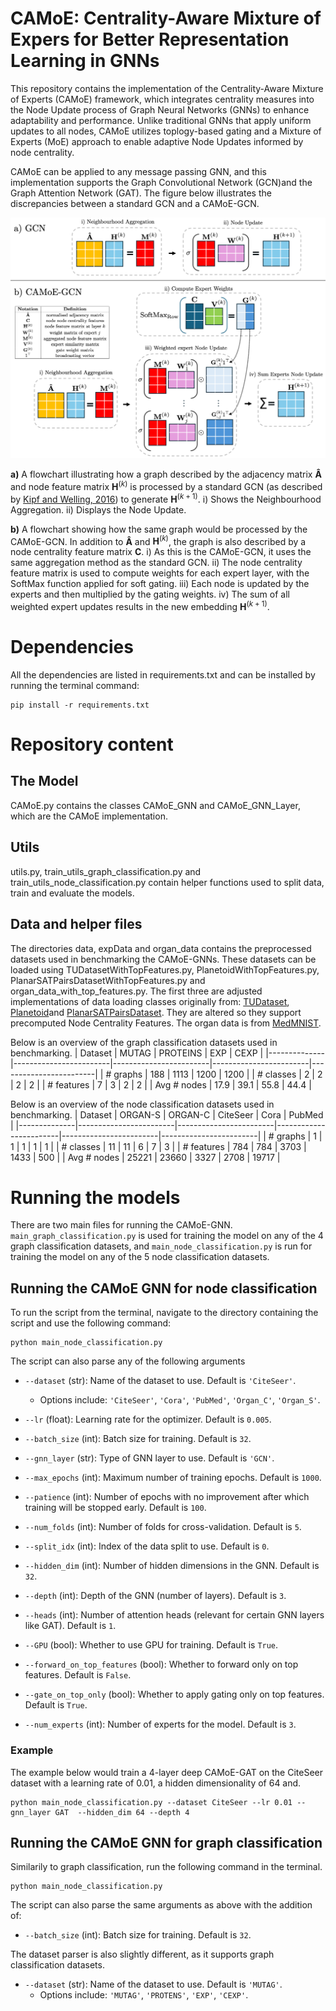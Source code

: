 # CAMoE: Centrality-Aware Mixture of Expers for Better Representation Learning in GNNs
This repository contains the implementation of the Centrality-Aware Mixture of Experts (CAMoE) framework, which integrates centrality measures into the Node Update process of Graph Neural Networks (GNNs) to enhance  adaptability and performance. Unlike traditional GNNs that apply uniform updates to all nodes, CAMoE utilizes toplogy-based gating and a Mixture of Experts (MoE) approach to enable adaptive Node Updates informed by node centrality.


CAMoE can be applied to any message passing GNN, and this implementation supports the Graph Convolutional Network (GCN)and the Graph Attention Network (GAT). The figure below illustrates the discrepancies between a standard GCN and a CAMoE-GCN.

![architecture](figures/architecture.png)

**a)** A flowchart illustrating how a graph described by the adjacency matrix $\mathbf{\hat{A}}$ and node feature matrix $\mathbf{H}^{(k)}$ is processed by a standard GCN (as described by [Kipf and Welling, 2016](https://arxiv.org/abs/1609.02907)) to generate $\mathbf{H}^{(k+1)}$. i) Shows the Neighbourhood Aggregation. ii) Displays the Node Update.

**b)** A flowchart showing how the same graph would be processed by the CAMoE-GCN. In addition to $\mathbf{\hat{A}}$ and $\mathbf{H}^{(k)}$, the graph is also described by a node centrality feature matrix $\mathbf{C}$. i) As this is the CAMoE-GCN, it uses the same aggregation method as the standard GCN. ii) The node centrality feature matrix is used to compute weights for each expert layer, with the SoftMax function applied for soft gating. iii) Each node is updated by the experts and then multiplied by the gating weights. iv) The sum of all weighted expert updates results in the new embedding $\mathbf{H}^{(k+1)}$.

# Dependencies
All the dependencies are listed in requirements.txt and can be installed by running the terminal command:
```
pip install -r requirements.txt
```

# Repository content

## The Model
CAMoE.py contains the classes CAMoE_GNN and CAMoE_GNN_Layer, which are the CAMoE implementation.

## Utils
utils.py, train_utils_graph_classification.py and train_utils_node_classification.py contain helper functions used to split data, train and evaluate the models.

## Data and helper files
The directories data, expData and organ_data contains the preprocessed datasets used in benchmarking the CAMoE-GNNs. These datasets can be loaded using TUDatasetWithTopFeatures.py, PlanetoidWithTopFeatures.py, PlanarSATPairsDatasetWithTopFeatures.py and organ_data_with_top_features.py. The first three are adjusted implementations of data loading classes originally from: [TUDataset](https://pytorch-geometric.readthedocs.io/en/latest/_modules/torch_geometric/datasets/tu_dataset.html#TUDataset), [Planetoid](https://pytorch-geometric.readthedocs.io/en/latest/_modules/torch_geometric/datasets/planetoid.html#Planetoid)and [PlanarSATPairsDataset](https://github.com/ralphabb/GNN-RNI/blob/main/PlanarSATPairsDataset.py). They are altered so they support precomputed Node Centrality Features. The organ data is from [MedMNIST](https://medmnist.com/).

Below is an overview of the graph classification datasets used in benchmarking.
| Dataset      | MUTAG                  | PROTEINS               | EXP                    | CEXP                   |
|--------------|------------------------|------------------------|------------------------|------------------------|
| # graphs     | 188                    | 1113                   | 1200                   | 1200                   |
| # classes    | 2                      | 2                      | 2                      | 2                      |
| # features   | 7                      | 3                      | 2                      | 2                      |
| Avg # nodes  | 17.9                   | 39.1                   | 55.8                   | 44.4                   |

Below is an overview of the node classification datasets used in benchmarking.
| Dataset      | ORGAN-S                | ORGAN-C                | CiteSeer               | Cora                   | PubMed                 |
|--------------|------------------------|------------------------|------------------------|------------------------|------------------------|
| # graphs     | 1                      | 1                      | 1                      | 1                      | 1                      |
| # classes    | 11                     | 11                     | 6                      | 7                      | 3                      |
| # features   | 784                    | 784                    | 3703                   | 1433                   | 500                    |
| Avg # nodes  | 25221                  | 23660                  | 3327                   | 2708                   | 19717                  |

# Running the models
There are two main files for running the CAMoE-GNN.  ```main_graph_classification.py``` is used for training the model on any of the 4 graph classification datasets, and ```main_node_classification.py``` is run for training the model on any of the 5 node classification datasets.



## Running the CAMoE GNN for node classification

To run the script from the terminal, navigate to the directory containing the script and use the following command:

```
python main_node_classification.py 
```

The script can also parse any of the following arguments

- `--dataset` (str): Name of the dataset to use. Default is `'CiteSeer'`.
  - Options include: `'CiteSeer'`, `'Cora'`, `'PubMed'`, `'Organ_C'`, `'Organ_S'`.

- `--lr` (float): Learning rate for the optimizer. Default is `0.005`.

- `--batch_size` (int): Batch size for training. Default is `32`.

- `--gnn_layer` (str): Type of GNN layer to use. Default is `'GCN'`.

- `--max_epochs` (int): Maximum number of training epochs. Default is `1000`.

- `--patience` (int): Number of epochs with no improvement after which training will be stopped early. Default is `100`.

- `--num_folds` (int): Number of folds for cross-validation. Default is `5`.

- `--split_idx` (int): Index of the data split to use. Default is `0`.

- `--hidden_dim` (int): Number of hidden dimensions in the GNN. Default is `32`.

- `--depth` (int): Depth of the GNN (number of layers). Default is `3`.

- `--heads` (int): Number of attention heads (relevant for certain GNN layers like GAT). Default is `1`.

- `--GPU` (bool): Whether to use GPU for training. Default is `True`.

- `--forward_on_top_features` (bool): Whether to forward only on top features. Default is `False`.

- `--gate_on_top_only` (bool): Whether to apply gating only on top features. Default is `True`.

- `--num_experts` (int): Number of experts for the model. Default is `3`.

### Example

The example below would train a 4-layer deep CAMoE-GAT on the CiteSeer dataset with a learning rate of 0.01, a hidden dimensionality of 64 and.

```
python main_node_classification.py --dataset CiteSeer --lr 0.01 --gnn_layer GAT  --hidden_dim 64 --depth 4
```

## Running the CAMoE GNN for graph classification

Similarily to graph classification, run the following command in the terminal.
```
python main_node_classification.py 
```

The script can also parse the same arguments as above with the addition of:

- `--batch_size` (int): Batch size for training. Default is `32`.

The dataset parser is also slightly different, as it supports graph classification datasets.

- `--dataset` (str): Name of the dataset to use. Default is `'MUTAG'`.
  - Options include: `'MUTAG'`, `'PROTENS'`, `'EXP'`, `'CEXP'`.

